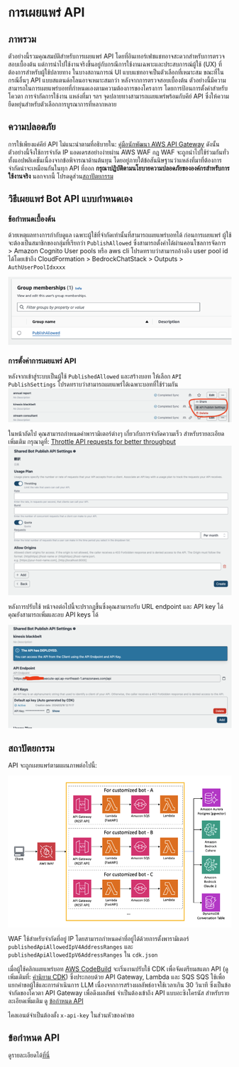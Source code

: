 # การเผยแพร่ API

## ภาพรวม

ตัวอย่างนี้รวมคุณสมบัติสำหรับการเผยแพร่ API โดยที่อินเทอร์เฟซแชทอาจสะดวกสำหรับการตรวจสอบเบื้องต้น แต่การนำไปใช้งานจริงขึ้นอยู่กับกรณีการใช้งานเฉพาะและประสบการณ์ผู้ใช้ (UX) ที่ต้องการสำหรับผู้ใช้ปลายทาง ในบางสถานการณ์ UI แบบแชทอาจเป็นตัวเลือกที่เหมาะสม ขณะที่ในกรณีอื่นๆ API แบบสแตนด์อโลนอาจเหมาะสมกว่า หลังจากการตรวจสอบเบื้องต้น ตัวอย่างนี้มีความสามารถในการเผยแพร่บอทที่กำหนดเองตามความต้องการของโครงการ โดยการป้อนการตั้งค่าสำหรับโควตา การจำกัดการใช้งาน แหล่งที่มา ฯลฯ จุดปลายทางสามารถเผยแพร่พร้อมกับคีย์ API ซึ่งให้ความยืดหยุ่นสำหรับตัวเลือกการบูรณาการที่หลากหลาย

## ความปลอดภัย

การใช้เพียงแค่คีย์ API ไม่แนะนำตามที่อธิบายใน: [คู่มือนักพัฒนา AWS API Gateway](https://docs.aws.amazon.com/apigateway/latest/developerguide/api-gateway-api-usage-plans.html) ดังนั้น ตัวอย่างนี้จึงใช้การจำกัด IP แอดเดรสอย่างง่ายผ่าน AWS WAF กฎ WAF จะถูกนำไปใช้ร่วมกันทั่วทั้งแอปพลิเคชันเนื่องจากข้อพิจารณาด้านต้นทุน โดยอยู่ภายใต้ข้อสันนิษฐานว่าแหล่งที่มาที่ต้องการจำกัดน่าจะเหมือนกันในทุก API ที่ออก **กรุณาปฏิบัติตามนโยบายความปลอดภัยขององค์กรสำหรับการใช้งานจริง** นอกจากนี้ โปรดดูส่วน[สถาปัตยกรรม](#architecture)

## วิธีเผยแพร่ Bot API แบบกำหนดเอง

### ข้อกำหนดเบื้องต้น

ด้วยเหตุผลทางการกำกับดูแล เฉพาะผู้ใช้ที่จำกัดเท่านั้นที่สามารถเผยแพร่บอทได้ ก่อนการเผยแพร่ ผู้ใช้จะต้องเป็นสมาชิกของกลุ่มที่เรียกว่า `PublishAllowed` ซึ่งสามารถตั้งค่าได้ผ่านคอนโซลการจัดการ > Amazon Cognito User pools หรือ aws cli โปรดทราบว่าสามารถอ้างอิง user pool id ได้โดยเข้าถึง CloudFormation > BedrockChatStack > Outputs > `AuthUserPoolIdxxxx`

![](./imgs/group_membership_publish_allowed.png)

### การตั้งค่าการเผยแพร่ API

หลังจากเข้าสู่ระบบเป็นผู้ใช้ `PublishedAllowed` และสร้างบอท ให้เลือก `API PublishSettings` โปรดทราบว่าสามารถเผยแพร่ได้เฉพาะบอทที่ใช้ร่วมกัน
![](./imgs/bot_api_publish_screenshot.png)

ในหน้าถัดไป คุณสามารถกำหนดค่าพารามิเตอร์ต่างๆ เกี่ยวกับการจำกัดความเร็ว สำหรับรายละเอียดเพิ่มเติม กรุณาดูที่: [Throttle API requests for better throughput](https://docs.aws.amazon.com/apigateway/latest/developerguide/api-gateway-request-throttling.html)
![](./imgs/bot_api_publish_screenshot2.png)

หลังการปรับใช้ หน้าจอต่อไปนี้จะปรากฏขึ้นซึ่งคุณสามารถรับ URL endpoint และ API key ได้ คุณยังสามารถเพิ่มและลบ API keys ได้

![](./imgs/bot_api_publish_screenshot3.png)

## สถาปัตยกรรม

API จะถูกเผยแพร่ตามแผนภาพต่อไปนี้:

![](./imgs/published_arch.png)

WAF ใช้สำหรับจำกัดที่อยู่ IP โดยสามารถกำหนดค่าที่อยู่ได้ด้วยการตั้งพารามิเตอร์ `publishedApiAllowedIpV4AddressRanges` และ `publishedApiAllowedIpV6AddressRanges` ใน `cdk.json`

เมื่อผู้ใช้คลิกเผยแพร่บอท [AWS CodeBuild](https://aws.amazon.com/codebuild/) จะเริ่มงานปรับใช้ CDK เพื่อจัดเตรียมสแตก API (ดูเพิ่มเติมที่: [คำนิยาม CDK](../cdk/lib/api-publishment-stack.ts)) ซึ่งประกอบด้วย API Gateway, Lambda และ SQS SQS ใช้เพื่อแยกคำขอผู้ใช้และการดำเนินการ LLM เนื่องจากการสร้างผลลัพธ์อาจใช้เวลาเกิน 30 วินาที ซึ่งเป็นข้อจำกัดของโควตา API Gateway เพื่อดึงผลลัพธ์ จำเป็นต้องเข้าถึง API แบบอะซิงโครนัส สำหรับรายละเอียดเพิ่มเติม ดู [ข้อกำหนด API](#api-specification)

ไคลเอนต์จำเป็นต้องตั้ง `x-api-key` ในส่วนหัวของคำขอ

## ข้อกำหนด API

ดูรายละเอียดได้[ที่นี่](https://aws-samples.github.io/bedrock-claude-chat)